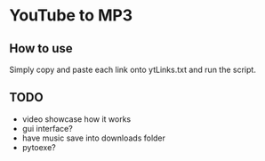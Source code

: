 # YouTube to MP3 

## How to use

Simply copy and paste each link onto ytLinks.txt 
and run the script.

## TODO 

* video showcase how it works
* gui interface? 
* have music save into downloads folder 
* pytoexe?
